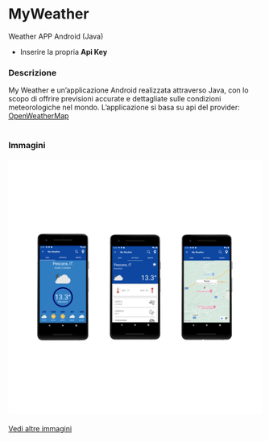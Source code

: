 # MyWeather
Weather APP Android (Java)
- Inserire la propria **Api Key**

### Descrizione
My Weather e  un’applicazione  Android realizzata attraverso Java, con lo scopo di offrire previsioni accurate e dettagliate sulle condizioni meteorologiche nel mondo. L’applicazione si basa su api del provider: [OpenWeatherMap](https://openweathermap.org/)
 \
<br/>
 
### Immagini
#### ![Demo_Image](<https://github.com/enrimon15/MyWeather/blob/master/demo_img/myweather_demo.png>)


[Vedi altre immagini](https://github.com/enrimon15/MyWeather/tree/master/demo_img)
